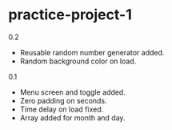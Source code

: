 # practice-project-1

0.2
- Reusable random number generator added.
- Random background color on load.

0.1
- Menu screen and toggle added.
- Zero padding on seconds.
- Time delay on load fixed.
- Array added for month and day.
